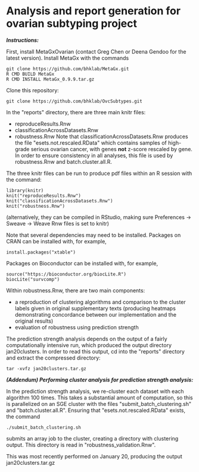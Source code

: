 # Analysis and report generation for ovarian subtyping project


**_Instructions:_**

First, install MetaGxOvarian (contact Greg Chen or Deena Gendoo for the latest version).
Install MetaGx with the commands

```
git clone https://github.com/bhklab/MetaGx.git
R CMD BUILD MetaGx
R CMD INSTALL MetaGx_0.9.9.tar.gz
```

Clone this repository:

```
git clone https://github.com/bhklab/OvcSubtypes.git
```

In the "reports" directory, there are three main knitr files:
- reproduceResults.Rnw
- classificationAcrossDatasets.Rnw
- robustness.Rnw
Note that classificationAcrossDatasets.Rnw produces the file "esets.not.rescaled.RData" which contains samples of high-grade serious ovarian cancer, with genes **not** z-score rescaled by gene. In order to ensure consistency in all analyses, this file is used by robustness.Rnw and batch.cluster.all.R.

The three knitr files can be run to produce pdf files within an R session with the command:
```
library(knitr)
knit("reproduceResults.Rnw")
knit("classificationAcrossDatasets.Rnw")
knit("robustness.Rnw")
```
(alternatively, they can be compiled in RStudio, making sure Preferences -> Sweave -> Weave Rnw files is set to knitr)

Note that several dependencies may need to be installed. Packages on CRAN can be installed with, for example,
```
install.packages("xtable")
```
Packages on Bioconductor can be installed with, for example,
```
source("https://bioconductor.org/biocLite.R")
biocLite("survcomp")
```

Within robustness.Rnw, there are two main components:
- a reproduction of clustering algorithms and comparison to the cluster labels given in original supplementary texts (producing heatmaps demonstrating concordance between our implementation and the original results)
- evaluation of robustness using prediction strength

The prediction strength analysis depends on the output of a fairly computationally intensive run, which produced the output directory jan20clusters. In order to read this output, cd into the "reports" directory and extract the compressed directory:
```
tar -xvfz jan20clusters.tar.gz
```

**_(Addendum) Performing cluster analysis for prediction strength analysis:_**

In the prediction strength analysis, we re-cluster each dataset with each algorithm 100 times. This takes a substantial amount of computation, so this is parallelized on an SGE cluster with the files "submit_batch_clustering.sh" and "batch.cluster.all.R". Ensuring that "esets.not.rescaled.RData" exists, the command
```
./submit_batch_clustering.sh
```
submits an array job to the cluster, creating a directory with clustering output. This directory is read in "robustness_validation.Rnw".

This was most recently performed on January 20, producing the output jan20clusters.tar.gz
